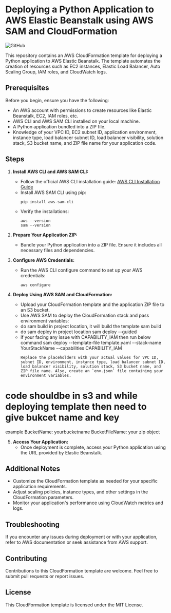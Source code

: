 # Deploying a Python Application to AWS Elastic Beanstalk using AWS SAM and CloudFormation

![GitHub](https://img.shields.io/badge/license-MIT-blue.svg)

This repository contains an AWS CloudFormation template for deploying a Python application to AWS Elastic Beanstalk. The template automates the creation of resources such as EC2 instances, Elastic Load Balancer, Auto Scaling Group, IAM roles, and CloudWatch logs.

## Prerequisites

Before you begin, ensure you have the following:

- An AWS account with permissions to create resources like Elastic Beanstalk, EC2, IAM roles, etc.
- AWS CLI and AWS SAM CLI installed on your local machine.
- A Python application bundled into a ZIP file.
- Knowledge of your VPC ID, EC2 subnet ID, application environment, instance type, load balancer subnet ID, load balancer visibility, solution stack, S3 bucket name, and ZIP file name for your application code.

## Steps

1. **Install AWS CLI and AWS SAM CLI:**
   - Follow the official AWS CLI installation guide: [AWS CLI Installation Guide](https://docs.aws.amazon.com/cli/latest/userguide/install-cliv2.html)
   - Install AWS SAM CLI using pip:
     ```
     pip install aws-sam-cli
     ```
   - Verify the installations:
     ```
     aws --version
     sam --version
     ```

2. **Prepare Your Application ZIP:**
   - Bundle your Python application into a ZIP file. Ensure it includes all necessary files and dependencies.

3. **Configure AWS Credentials:**
   - Run the AWS CLI configure command to set up your AWS credentials:
     ```
     aws configure
     ```

4. **Deploy Using AWS SAM and CloudFormation:**
   - Upload your CloudFormation template and the application ZIP file to an S3 bucket.
   - Use AWS SAM to deploy the CloudFormation stack and pass environment variables:
   - do sam build in project location, it will build the template
     sam build
   - do sam deploy in project location
     sam deploy --guided
   - if your facing any issue with CAPABILITY_IAM then run below command
     sam deploy --template-file template.yaml --stack-name YourStackName --capabilities CAPABILITY_IAM
     ```
     Replace the placeholders with your actual values for VPC ID, subnet ID, environment, instance type, load balancer subnet ID, load balancer visibility, solution stack, S3 bucket name, and ZIP file name. Also, create an `env.json` file containing your environment variables.

# code shouldbe in s3 and while deploying template then need to give bukcet name and key

example 
BucketName: yourbucketname
BucketFileName: your zip object

5. **Access Your Application:**
   - Once deployment is complete, access your Python application using the URL provided by Elastic Beanstalk.

## Additional Notes

- Customize the CloudFormation template as needed for your specific application requirements.
- Adjust scaling policies, instance types, and other settings in the CloudFormation parameters.
- Monitor your application's performance using CloudWatch metrics and logs.

## Troubleshooting

If you encounter any issues during deployment or with your application, refer to AWS documentation or seek assistance from AWS support.

## Contributing

Contributions to this CloudFormation template are welcome. Feel free to submit pull requests or report issues.

## License

This CloudFormation template is licensed under the MIT License.
